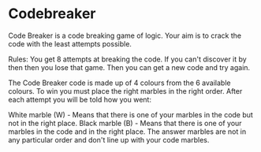 # Codebreaker

Code Breaker is a code breaking game of logic. Your aim is to crack the code with the least attempts possible. 

Rules:
You get 8 attempts at breaking the code. If you can't discover it by then then you lose that game. Then you can get a new code and try again.

The Code Breaker code is made up of 4 colours from the 6 available colours. To win you must place the right marbles in the right order. After each attempt you will be told how you went:

White marble (W) - Means that there is one of your marbles in the code but not in the right place.
Black marble (B) - Means that there is one of your marbles in the code and in the right place.
The answer marbles are not in any particular order and don't line up with your code marbles.
